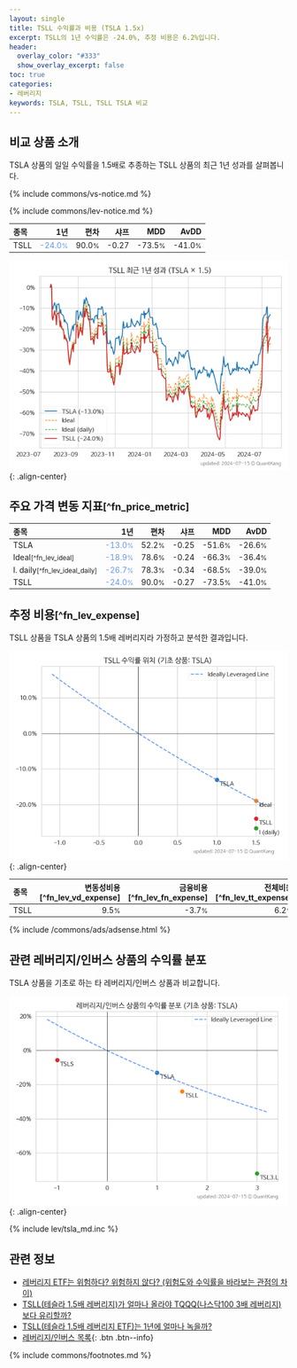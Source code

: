 ```yaml
---
layout: single
title: TSLL 수익률과 비용 (TSLA 1.5x)
excerpt: TSLL의 1년 수익률은 -24.0%, 추정 비용은 6.2%입니다.
header:
  overlay_color: "#333"
  show_overlay_excerpt: false
toc: true
categories:
- 레버리지
keywords: TSLA, TSLL, TSLL TSLA 비교
---
```


## 비교 상품 소개


TSLA 상품의 일일 수익률을 1.5배로 추종하는 TSLL 상품의 최근 1년 성과를 살펴봅니다.





{% include commons/vs-notice.md %}

{% include commons/lev-notice.md %}

| **종목** | **1년** | **편차** | **샤프** | **MDD** | **AvDD** |
| :------------ | ------: | -----------: | -------: | ------: | -------: |
| TSLL | <span style="color: cornflowerblue">-24.0<small>%</small></span> | 90.0<small>%</small> | -0.27 | -73.5<small>%</small> | -41.0<small>%</small> |

<!-- more -->


![TSLL](/lev/images/tsll.png){: .align-center}


## 주요 가격 변동 지표<small>[^fn_price_metric]</small>


| **종목** | **1년** | **편차** | **샤프** | **MDD** | **AvDD** |
| :------------ | ------: | -----------: | -------: | ------: | -------: |
| TSLA | <span style="color: cornflowerblue">-13.0<small>%</small></span> | 52.2<small>%</small> | -0.25 | -51.6<small>%</small> | -26.6<small>%</small> |
| Ideal<small>[^fn_lev_ideal]</small> | <span style="color: cornflowerblue">-18.9<small>%</small></span> | 78.6<small>%</small> | -0.24 | -66.3<small>%</small> | -36.4<small>%</small> |
| I. daily<small>[^fn_lev_ideal_daily]</small> | <span style="color: cornflowerblue">-26.7<small>%</small></span> | 78.3<small>%</small> | -0.34 | -68.5<small>%</small> | -39.0<small>%</small> |
| TSLL | <span style="color: cornflowerblue">-24.0<small>%</small></span> | 90.0<small>%</small> | -0.27 | -73.5<small>%</small> | -41.0<small>%</small> |


## 추정 비용<small>[^fn_lev_expense]</small><a id="expense"></a>

TSLL 상품을 TSLA 상품의 1.5배 레버리지라 가정하고 분석한 결과입니다.

![TSLL](/lev/images/tsll_ideal.png){: .align-center}

| **종목** | **변동성비용**[^fn_lev_vd_expense] | **금융비용**[^fn_lev_fn_expense] | **전체비용**[^fn_lev_tt_expense] |
| :------------ | ------: | -----------: | -------: |
| TSLL | 9.5<small>%</small> | -3.7<small>%</small> | 6.2<small>%</small> |

{% include /commons/ads/adsense.html %}



## 관련 레버리지/인버스 상품의 수익률 분포

TSLA 상품을 기초로 하는 타 레버리지/인버스 상품과 비교합니다.

![TSLA](/lev/images/tsla_ideal.png){: .align-center}

{% include lev/tsla_md.inc %}


## 관련 정보

- [레버리지 ETF는 위험하다? 위험하지 않다? (위험도와 수익률을 바라보는 관점의 차이)](https://kongdori.tistory.com/182)
- [TSLL(테슬라 1.5배 레버리지)가 얼마나 올라야 TQQQ(나스닥100 3배 레버리지) 보다 유리할까?](https://kongdori.tistory.com/116)
- [TSLL(테슬라 1.5배 레버리지 ETF)는 1년에 얼마나 녹을까?](https://kongdori.tistory.com/115)
- [레버리지/인버스 목록](/lev/){: .btn .btn--info}

{% include commons/footnotes.md %}